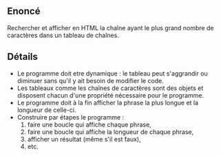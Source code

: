 ## Enoncé

Rechercher et afficher en HTML la chaîne ayant le plus grand nombre de caractères dans un tableau de chaînes.

## Détails

* Le programme doit etre dynamique : le tableau peut s'aggrandir ou diminuer sans qu'il y ait besoin de modifier le code.
* Les tableaux comme les chaînes de caractères sont des objets et disposent chacun d'une propriété nécessaire pour le programme.
* Le programme doit à la fin afficher la phrase la plus longue et la longueur de celle-ci.
* Construire par étapes le programme :
  1. faire une boucle qui affiche chaque phrase,
  2. faire une boucle qui affiche la longueur de chaque phrase,
  3. afficher un résultat (même s'il est faux),
  4. etc.